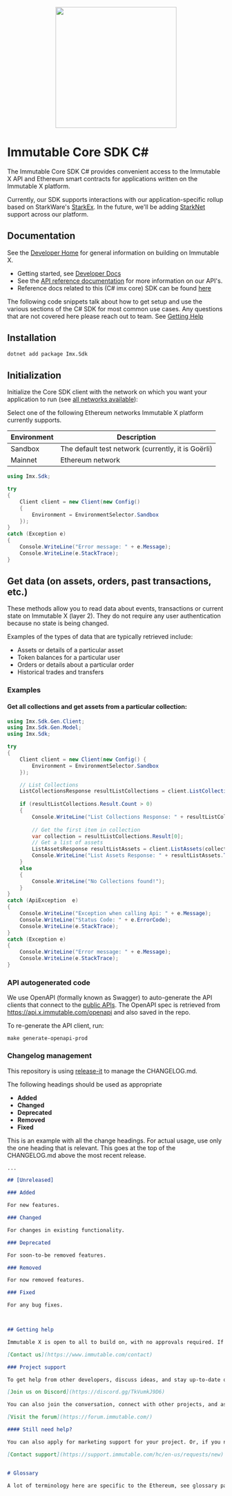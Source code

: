 <div align="center">
  <p align="center">
    <a  href="https://docs.x.immutable.com/docs">
      <img src="https://cdn.dribbble.com/users/1299339/screenshots/7133657/media/837237d447d36581ebd59ec36d30daea.gif" width="280"/>
    </a>
  </p>
</div>

# Immutable Core SDK C#

The Immutable Core SDK C# provides convenient access to the Immutable X API and Ethereum smart contracts for applications written on the Immutable X platform.

Currently, our SDK supports interactions with our application-specific rollup based on StarkWare's [StarkEx](https://starkware.co/starkex/). In the future, we'll be adding [StarkNet](https://starknet.io/) support across our platform.

## Documentation

See the [Developer Home](https://docs.x.immutable.com/) for general information on building on Immutable X.

* Getting started, see [Developer Docs](https://docs.x.immutable.com/docs/welcome/)
* See the [API reference documentation](https://docs.x.immutable.com/reference) for more information on our API's.
* Reference docs related to this (C# imx core) SDK can be found [here](https://docs.x.immutable.com/sdk-docs/core-sdk-csharp/overview)

The following code snippets talk about how to get setup and use the various sections of the C# SDK for most common use cases. Any questions that are not covered here please reach out to team. See [Getting Help](#getting-help)


## Installation

```sh
dotnet add package Imx.Sdk
```

## Initialization

Initialize the Core SDK client with the network on which you want your application to run (see [all networks available](https://github.com/immutable/imx-core-sdk-csharp/blob/main/Src/IMX/Imx.Sdk/Client.cs#L17)):

Select one of the following Ethereum networks Immutable X platform currently supports.

| Environment | Description   |  
|-------------|---------------|
| Sandbox     | The default test network (currently, it is Goërli)  |
| Mainnet     | Ethereum network    | 

```csharp
using Imx.Sdk;

try
{
    Client client = new Client(new Config()
    {
        Environment = EnvironmentSelector.Sandbox
    });
}
catch (Exception e)
{
    Console.WriteLine("Error message: " + e.Message);
    Console.WriteLine(e.StackTrace);
}
```

## Get data (on assets, orders, past transactions, etc.)

These methods allow you to read data about events, transactions or current state on Immutable X (layer 2). They do not require any user authentication because no state is being changed.

Examples of the types of data that are typically retrieved include:

- Assets or details of a particular asset
- Token balances for a particular user
- Orders or details about a particular order
- Historical trades and transfers

### Examples

#### Get all collections and get assets from a particular collection:

```csharp
using Imx.Sdk.Gen.Client;
using Imx.Sdk.Gen.Model;
using Imx.Sdk;

try
{
    Client client = new Client(new Config() {
        Environment = EnvironmentSelector.Sandbox
    });

    // List Collections
    ListCollectionsResponse resultListCollections = client.ListCollections(pageSize: 2);
    
    if (resultListCollections.Result.Count > 0)
    {
        Console.WriteLine("List Collections Response: " + resultListCollections.ToJson());
        
        // Get the first item in collection
        var collection = resultListCollections.Result[0];
        // Get a list of assets
        ListAssetsResponse resultListAssets = client.ListAssets(collection: collection.Address, pageSize: 10);
        Console.WriteLine("List Assets Response: " + resultListAssets.ToJson());
    }
    else
    {
        Console.WriteLine("No Collections found!");
    }
}
catch (ApiException  e)
{
    Console.WriteLine("Exception when calling Api: " + e.Message);
    Console.WriteLine("Status Code: " + e.ErrorCode);
    Console.WriteLine(e.StackTrace);
}
catch (Exception e)
{
    Console.WriteLine("Error message: " + e.Message);
    Console.WriteLine(e.StackTrace);
}
```

### API autogenerated code

We use OpenAPI (formally known as Swagger) to auto-generate the API clients that connect to the [public APIs](https://docs.x.immutable.com/reference). The OpenAPI spec is retrieved from https://api.x.immutable.com/openapi and also saved in the repo.

To re-generate the API client, run:

```make
make generate-openapi-prod
```

### Changelog management

This repository is using [release-it](https://github.com/release-it/release-it) to manage the CHANGELOG.md.

The following headings should be used as appropriate

- **Added**
- **Changed**
- **Deprecated**
- **Removed**
- **Fixed**

This is an example with all the change headings. For actual usage, use only the one heading that is relevant. This goes at the top of the CHANGELOG.md above the most recent release.

```markdown
...

## [Unreleased]

### Added

For new features.

### Changed

For changes in existing functionality.

### Deprecated

For soon-to-be removed features.

### Removed

For now removed features.

### Fixed

For any bug fixes.



## Getting help

Immutable X is open to all to build on, with no approvals required. If you want to talk to us to learn more, or apply for developer grants, click below:

[Contact us](https://www.immutable.com/contact)

### Project support

To get help from other developers, discuss ideas, and stay up-to-date on what's happening, become a part of our community on Discord.

[Join us on Discord](https://discord.gg/TkVumkJ9D6)

You can also join the conversation, connect with other projects, and ask questions in our Immutable X Discourse forum.

[Visit the forum](https://forum.immutable.com/)

#### Still need help?

You can also apply for marketing support for your project. Or, if you need help with an issue related to what you're building with Immutable X, click below to submit an issue. Select _I have a question_ or _issue related to building on Immutable X_ as your issue type.

[Contact support](https://support.immutable.com/hc/en-us/requests/new)


# Glossary

A lot of terminology here are specific to the Ethereum, see glossary page: https://goethereumbook.org/en/GLOSSARY.html